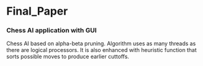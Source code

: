 # Final_Paper
<h3>Chess AI application with GUI</h3>

Chess AI based on alpha-beta pruning. 
Algorithm uses as many threads as there are logical processors.
It is also enhanced with heuristic function that sorts possible moves to produce earlier cuttoffs.
